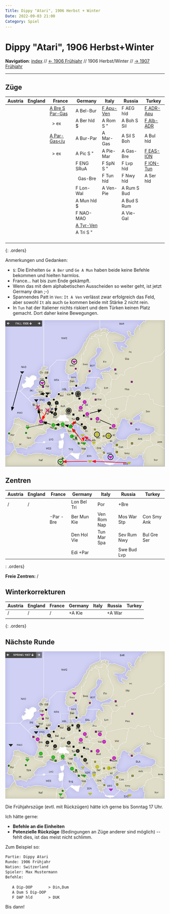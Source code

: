 ```yaml
---
Title: Dippy "Atari", 1906 Herbst + Winter
Date: 2022-09-03 21:00
Category: Spiel
---
```


# Dippy "Atari", 1906 Herbst+Winter

**Navigation**: [index](index.md) // [<- 1906 Frühjahr](dippy-a1906f.md) // 1906 Herbst/Winter //  [-> 1907 Frühjahr](dippy-a1907f.md) 

---

## Züge

| Austria          | England          | France                 | Germany          | Italy            | Russia       | Turkey           |
|------------------|------------------|------------------------|------------------|------------------|--------------|------------------|
|                  |                  | <u>A Bre S Par-Gas</u> | A Bel-Bur        | <u>F Apu-Ven</u> | F AEG hld    | <u>F ADR-Apu</u> |
|                  |                  | &nbsp; &gt; ex         | A Ber hld $      | A Rom S "        | A Boh S Sil  | <u>F Alb-ADR</u> |
|                  |                  | <u>A Par-Gas</u        | A Bur-Par        | A Mar-Gas        | A Sil S Boh  | A Bul hld        |
|                  |                  | &nbsp; &gt; ex         | A Pic S "        | A Pie-Mar        | A Gas-Bre    | <u>F EAS-ION</u> |
|                  |                  |                        | F ENG SRuA       | F SpN S "        | F Lvp hld    | <u>F ION-Tun</u> |
|                  |                  |                        | &nbsp; Gas-Bre   | F Tun hld        | F Nwy hld    | A Ser hld        |
|                  |                  |                        | F Lon-Wal        | A Ven-Pie        | A Rum S Bud  |                  |
|                  |                  |                        | A Mun hld $      |                  | A Bud S Rum  |                  |
|                  |                  |                        | F NAO-MAO        |                  | A Vie-Gal    |                  |
|                  |                  |                        | <u>A Tyr-Ven</u> |                  |              |                  |
|                  |                  |                        | A Tri S "        |                  |              |                  |
|                  |                  |                        |                  |                  |              |                  |
|                  |                  |                        |                  |                  |              |                  |
|                  |                  |                        |                  |                  |              |                  |
|                  |                  |                        |                  |                  |              |                  |
{: .orders}

Anmerkungen und Gedanken: 

* `$`: Die Einheiten `Ge A Ber` und `Ge A Mun` haben beide keine Befehle bekommen und hielten harmlos.
* France... hat bis zum Ende gekämpft.
* Wenn das mit dem alphabetischen Ausscheiden so weiter geht, ist jetzt Germany dran ;-)
* Spannendes Patt in `Ven`: `It A Ven` verlässt zwar erfolgreich das Feld, aber sowohl `It` als auch `Ge` kommen beide mit Stärke 2 nicht rein.
* In `Tun` hat der Italiener nichts riskiert und dem Türken keinen Platz gemacht. Dort daher keine Bewegungen.
 
![Züge](images/a1906h-1.png)


## Zentren

| Austria     | England | France    | Germany     | Italy       | Russia      | Turkey      |
|-------------|---------|-----------|-------------|-------------|-------------|-------------|
| /           | /       |           | Lon Bel Tri | Por         | +Bre        |             |
|             |         | -Par -Bre | Ber Mun Kie | Ven Rom Nap | Mos War Stp | Con Smy Ank |
|             |         |           | Den Hol Vie | Tun Mar Spa | Sev Rum Nwy | Bul Gre Ser |
|             |         |           | Edi +Par    |             | Swe Bud Lvp |             |
: .orders}

**Freie Zentren:** 
/

## Winterkorrekturen


| Austria     | England | France | Germany | Italy | Russia | Turkey |
|-------------|---------|--------|---------|-------|--------|--------|
| /           | /       | /      | +A Kie  |       | +A War |        |
|             |         |        |         |       |        |        |
{: .orders}

## Nächste Runde

![Neue Situation](images/a1906h-3.png)

Die Frühjahrszüge (evtl. mit Rückzügen) hätte ich gerne bis Sonntag 17 Uhr.

Ich hätte gerne:

 * **Befehle an die Einheiten**
 * **Potenzielle Rückzüge** (Bedingungen an Züge anderer sind möglich) -- fehlt dies, ist das meist nicht schlimm.

Zum Beispiel so:

    Partie: Dippy Atari
    Runde: 1906 Frühjahr
    Nation: Switzerland
    Spieler: Max Mustermann
    Befehle:

       A Dip-DOP       > Din,Dum
       A Dum S Dip-DOP
       F DAP hld       > DUK

Bis dann!
